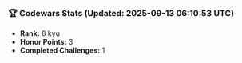 ### 🏆 Codewars Stats (Updated: 2025-09-13 06:10:53 UTC)

- **Rank:** 8 kyu
- **Honor Points:** 3
- **Completed Challenges:** 1
